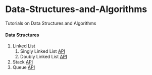 # Data-Structures-and-Algorithms
Tutorials on Data Structures and Algorithms
#### Data Structures
<ol>
<li>
    Linked List
    <ol>
        <li>Singly Linked List <a target="_blank" href="https://github.com/QasimWani/Data-Structures-and-Algorithms/tree/master/Data%20Structures/Linked%20List/Single">API</a></li>
        <li>Doubly Linked List <a target="_blank" href="https://github.com/QasimWani/Data-Structures-and-Algorithms/tree/master/Data%20Structures/Linked%20List/Doubly">API</a></li>
    </ol>
</li>
    <li>
        Stack <a target="_blank" href="https://github.com/QasimWani/Data-Structures-and-Algorithms/tree/master/Data%20Structures/Stack">API</a>
    </li>
    <li>
        Queue <a target="_blank" href="https://github.com/QasimWani/Data-Structures-and-Algorithms/tree/master/Data%20Structures/Queue">API</a>
    </li>
</ol>
